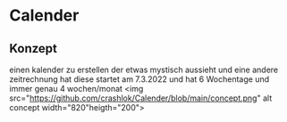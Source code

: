 # Calender


## Konzept

einen kalender zu erstellen der etwas mystisch aussieht und eine andere zeitrechnung hat diese startet am 7.3.2022 und hat 6 Wochentage und immer genau 4 wochen/monat
<img src="https://github.com/crashlok/Calender/blob/main/concept.png" alt concept width="820"heigth="200">
 
